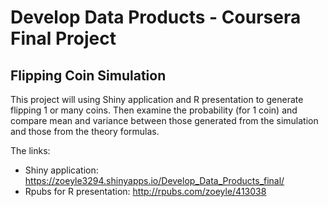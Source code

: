 # Develop Data Products - Coursera Final Project

## Flipping Coin Simulation

This project will using Shiny application and R presentation to generate flipping 1 or many coins. Then examine the probability (for 1 coin) and compare mean and variance between those generated from the simulation and those from the theory formulas.

The links:

- Shiny application: https://zoeyle3294.shinyapps.io/Develop_Data_Products_final/
- Rpubs for R presentation: http://rpubs.com/zoeyle/413038
